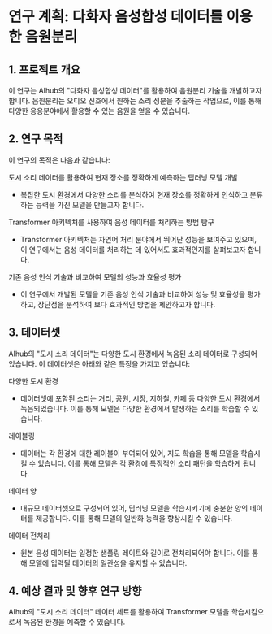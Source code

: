 # 연구 계획: 다화자 음성합성 데이터를 이용한 음원분리
## 1. 프로젝트 개요
이 연구는 AIhub의 "다화자 음성합성 데이터"를 활용하여 음원분리 기술을 개발하고자 합니다. 음원분리는 오디오 신호에서 원하는 소리 성분을 추출하는 작업으로, 이를 통해 다양한 응용분야에서 활용할 수 있는 음원을 얻을 수 있습니다.

## 2. 연구 목적

이 연구의 목적은 다음과 같습니다:

도시 소리 데이터를 활용하여 현재 장소를 정확하게 예측하는 딥러닝 모델 개발
  - 복잡한 도시 환경에서 다양한 소리를 분석하여 현재 장소를 정확하게 인식하고 분류하는 능력을 가진 모델을 만들고자 합니다.

Transformer 아키텍처를 사용하여 음성 데이터를 처리하는 방법 탐구
  - Transformer 아키텍처는 자연어 처리 분야에서 뛰어난 성능을 보여주고 있으며, 이 연구에서는 음성 데이터를 처리하는 데 있어서도 효과적인지를 살펴보고자 합니다.

기존 음성 인식 기술과 비교하여 모델의 성능과 효율성 평가 
  - 이 연구에서 개발된 모델을 기존 음성 인식 기술과 비교하여 성능 및 효율성을 평가하고, 장단점을 분석하여 보다 효과적인 방법을 제안하고자 합니다.

## 3. 데이터셋

AIhub의 "도시 소리 데이터"는 다양한 도시 환경에서 녹음된 소리 데이터로 구성되어 있습니다. 이 데이터셋은 아래와 같은 특징을 가지고 있습니다:

다양한 도시 환경
  - 데이터셋에 포함된 소리는 거리, 공원, 시장, 지하철, 카페 등 다양한 도시 환경에서 녹음되었습니다. 이를 통해 모델은 다양한 환경에서 발생하는 소리를 학습할 수 있습니다.

레이블링
  - 데이터는 각 환경에 대한 레이블이 부여되어 있어, 지도 학습을 통해 모델을 학습시킬 수 있습니다. 이를 통해 모델은 각 환경에 특징적인 소리 패턴을 학습하게 됩니다.

데이터 양
 - 대규모 데이터셋으로 구성되어 있어, 딥러닝 모델을 학습시키기에 충분한 양의 데이터를 제공합니다. 이를 통해 모델의 일반화 능력을 향상시킬 수 있습니다.

데이터 전처리
 - 원본 음성 데이터는 일정한 샘플링 레이트와 길이로 전처리되어야 합니다. 이를 통해 모델에 입력될 데이터의 일관성을 유지할 수 있습니다.


## 4. 예상 결과 및 향후 연구 방향

AIhub의 "도시 소리 데이터" 데이터 세트를 활용하여 Transformer 모델을 학습시킴으로서 녹음된 환경을 예측할 수 있습니다.

